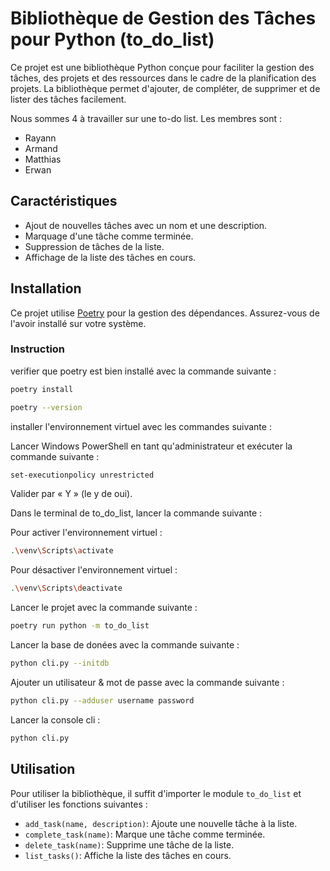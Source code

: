 # Bibliothèque de Gestion des Tâches pour Python (to_do_list)

Ce projet est une bibliothèque Python conçue pour faciliter la gestion des tâches, des projets et des ressources dans le cadre de la planification des projets. La bibliothèque permet d'ajouter, de compléter, de supprimer et de lister des tâches facilement.

Nous sommes 4 à travailler sur une to-do list. Les membres sont :

- Rayann
- Armand
- Matthias
- Erwan

## Caractéristiques

- Ajout de nouvelles tâches avec un nom et une description.
- Marquage d'une tâche comme terminée.
- Suppression de tâches de la liste.
- Affichage de la liste des tâches en cours.

## Installation

Ce projet utilise [Poetry](https://python-poetry.org/) pour la gestion des dépendances. Assurez-vous de l'avoir installé sur votre système.

### Instruction 

verifier que poetry est bien installé avec la commande suivante : 

```bash
poetry install
```

```bash 
poetry --version
```

installer l'environnement virtuel avec les commandes suivante : 

Lancer Windows PowerShell en tant qu'administrateur et exécuter la commande suivante : 

```bash
set-executionpolicy unrestricted
```

Valider par « Y » (le y de oui).

Dans le terminal de to_do_list, lancer la commande suivante : 

Pour activer l'environnement virtuel :
```bash
.\venv\Scripts\activate
```

Pour désactiver l'environnement virtuel :
```bash
.\venv\Scripts\deactivate
```

Lancer le projet avec la commande suivante : 

```bash
poetry run python -m to_do_list
```
Lancer la base de donées avec la commande suivante : 

```bash
python cli.py --initdb
```
Ajouter un utilisateur & mot de passe avec la commande suivante : 

```bash
python cli.py --adduser username password
```
Lancer la console cli : 

```bash
python cli.py
```

## Utilisation

Pour utiliser la bibliothèque, il suffit d'importer le module `to_do_list` et d'utiliser les fonctions suivantes :

- `add_task(name, description)`: Ajoute une nouvelle tâche à la liste.
- `complete_task(name)`: Marque une tâche comme terminée.
- `delete_task(name)`: Supprime une tâche de la liste.
- `list_tasks()`: Affiche la liste des tâches en cours.

